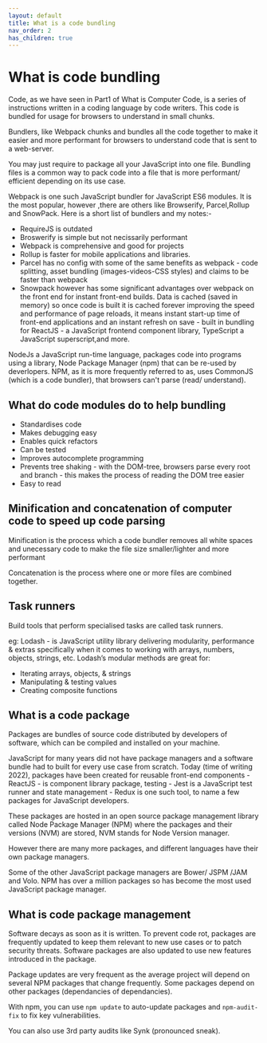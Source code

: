 ```yaml
---
layout: default
title: What is a code bundling
nav_order: 2
has_children: true
---
```



# What is code bundling

Code, as we have seen in Part1 of What is Computer Code, is a series of instructions written in a coding language by code writers. This code is bundled for usage for browsers to understand in small chunks.

Bundlers, like Webpack chunks and bundles all the code together to make it easier and more performant for browsers to understand code that is sent to a web-server.

You may just require to package all your JavaScript into one file. Bundling files is a common way to pack code into a file that is more performant/ efficient depending on its use case.

Webpack is one such JavaScript bundler for JavaScript ES6 modules. It is the most popular, however ,there are others like Browserify, Parcel,Rollup and SnowPack. Here is a short list of bundlers and my notes:-

- RequireJS is outdated
- Broswerify is simple but not necissarily performant
- Webpack is comprehensive and good for projects
- Rollup is faster for mobile applications and libraries.
- Parcel has no config with some of the same benefits as webpack - code splitting, asset bundling (images-videos-CSS styles) and claims to be faster than webpack
- Snowpack however has some significant advantages over webpack on the front end for instant front-end builds. Data is cached (saved in memory) so once code is built it is cached forever improving the speed and performance of page reloads, it means instant start-up time of front-end applications and an instant refresh on save - built in bundling for ReactJS - a JavaScript frontend component library, TypeScript a JavaScript superscript,and more.

NodeJs a JavaScript run-time language, packages code into programs using a library, Node Package Manager (npm) that can be re-used by deverlopers. NPM, as it is more frequently referred to as, uses CommonJS (which is a code bundler), that browsers can't parse (read/ understand).

## What do code modules do to help bundling

- Standardises code
- Makes debugging easy
- Enables quick refactors
- Can be tested
- Improves autocomplete programming
- Prevents tree shaking - with the DOM-tree, browsers parse every root and branch - this makes the process of reading the DOM tree easier
- Easy to read

## Minification and concatenation of computer code to speed up code parsing

Minification is the process which a code bundler removes all white spaces and unecessary code to make the file size smaller/lighter and more performant

Concatenation is the process where one or more files are combined together.

## Task runners

Build tools that perform specialised tasks are called task runners.

eg: Lodash - is JavaScript utility library delivering modularity, performance & extras specifically when it comes to working with arrays, numbers, objects, strings, etc.
Lodash’s modular methods are great for:

- Iterating arrays, objects, & strings
- Manipulating & testing values
- Creating composite functions

## What is a code package 

Packages are bundles of source code distributed by developers of software, which can be compiled and installed on your machine.

JavaScript for many years did not have package managers and a software bundle had to built for every use case from scratch. Today (time of writing 2022), packages have been created for reusable front-end components - ReactJS - is component library package, testing - Jest is a JavaScript test runner and state management - Redux is one such tool, to name a few packages for JavaScript developers.

These packages are hosted in an open source package management library called Node Package Manager (NPM) where the packages and their versions (NVM) are stored, NVM stands for Node Version manager.

However there are many more packages, and different languages have their own package managers.

Some of the other JavaScript package managers are Bower/ JSPM /JAM and Volo. NPM has over a million packages so has become the most used JavaScript package manager.

## What is code package management

Software decays as soon as it is written. To prevent code rot, packages are frequently updated to keep them relevant to new use cases or to patch security threats. Software packages are also updated to use new features introduced in the package. 

Package updates are very frequent as the average project will depend on several NPM packages that change frequently. Some packages depend on other packages (dependancies of dependancies).

With npm, you can use `npm update` to auto-update packages and `npm-audit-fix` to fix key vulnerabilities.

You can also use 3rd party audits like Synk (pronounced sneak).
